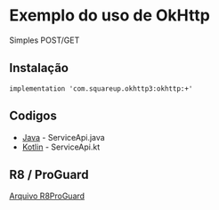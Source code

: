 # Exemplo do uso de OkHttp

Simples POST/GET

## Instalação

```
implementation 'com.squareup.okhttp3:okhttp:+'
```

## Codigos

* [Java](https://github.com/xzflow/SampleOkHttp/blob/master/ServiceApi.java) - ServiceApi.java
* [Kotlin](https://github.com/xzflow/SampleOkHttp/blob/master/ServiceApi.kt) - ServiceApi.kt


## R8 / ProGuard

[Arquivo R8ProGuard](https://github.com/square/okhttp/blob/master/okhttp/src/main/resources/META-INF/proguard/okhttp3.pro)
